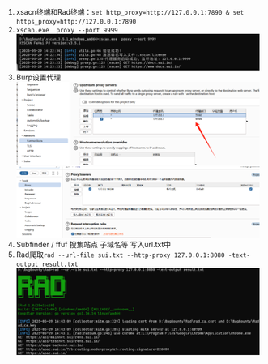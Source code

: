 
1. xsacn终端和Rad终端：`set http_proxy=http://127.0.0.1:7890 & set https_proxy=http://127.0.0.1:7890`
2. `xscan.exe  proxy --port 9999`![](media/Pasted%20image%2020250529144622.png)  
3. Burp设置代理![](media/Pasted%20image%2020250529144659.png)![](media/Pasted%20image%2020250529144737.png)  
4. Subfinder / ffuf 搜集站点 子域名等 写入url.txt中
5. Rad爬取`rad --url-file sui.txt --http-proxy 127.0.0.1:8080 -text-output result.txt` ![](media/Pasted%20image%2020250529144955.png)
